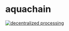 # aquachain

[![decentralized processing](https://github.com/aquanetwork.png)](https://github.com/aquanetwork/aquachain/wiki/Basics)
